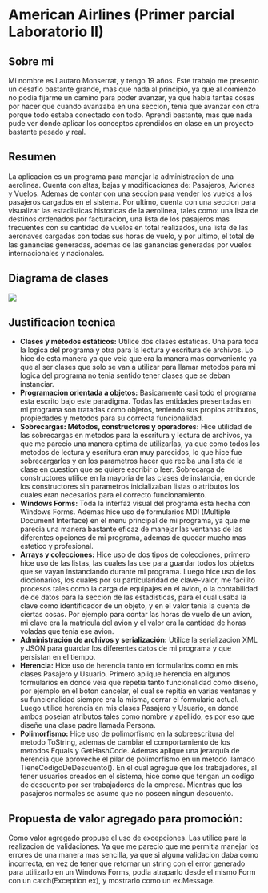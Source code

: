 # American Airlines (Primer parcial Laboratorio II)


## Sobre mi
Mi nombre es Lautaro Monserrat, y tengo 19 años. Este trabajo me presento un desafio bastante grande, mas que nada al principio, ya que al comienzo no podia fijarme un camino para poder avanzar, ya que habia tantas cosas por hacer que cuando avanzaba en una seccion, tenia que avanzar con otra porque todo estaba conectado con todo. Aprendi bastante, mas que nada pude ver donde aplicar los conceptos aprendidos en clase en un proyecto bastante pesado y real.

## Resumen
La aplicacion es un programa para manejar la administracion de una aerolinea. Cuenta con altas, bajas y modificaciones de: Pasajeros, Aviones y Vuelos. Ademas de contar con una seccion para vender los vuelos a los pasajeros cargados en el sistema. Por ultimo, cuenta con una seccion para visualizar las estadisticas historicas de la aerolinea, tales como: una lista de destinos ordenados por facturacion, una lista de los pasajeros mas frecuentes con su cantidad de vuelos en total realizados, una lista de las aeronaves cargadas con todas sus horas de vuelo, y por ultimo, el total de las ganancias generadas, ademas de las ganancias generadas por vuelos internacionales y nacionales.

## Diagrama de clases
![](https://raw.githubusercontent.com/llauu/Monserrat.Lautaro.PrimerParcial/main/diagramaDeClases.png?token=GHSAT0AAAAAAB6AYHHIRCLDK2WUOGZ4MNMCZDEKGCA)

## Justificacion tecnica
- **Clases y métodos estáticos:** Utilice dos clases estaticas. Una para toda la logica del programa y otra para la lectura y escritura de archivos. Lo hice de esta manera ya que veia que era la manera mas conveniente ya que al ser clases que solo se van a utilizar para llamar metodos para mi logica del programa no tenia sentido tener clases que se deban instanciar.
- **Programacion orientada a objetos:** Basicamente casi todo el programa esta escrito bajo este paradigma. Todas las entidades presentadas en mi programa son tratadas como objetos, teniendo sus propios atributos, propiedades y metodos para su correcta funcionalidad.
- **Sobrecargas: Métodos, constructores y operadores:** Hice utilidad de las sobrecargas en metodos para la escritura y lectura de archivos, ya que me parecio una manera optima de utilizarlas, ya que como todos los metodos de lectura y escritura eran muy parecidos, lo que hice fue sobrecargarlos y en los parametros hacer que reciba una lista de la clase en cuestion que se quiere escribir o leer. Sobrecarga de constructores utilice en la mayoria de las clases de instancia, en donde los constructores sin parametros inicializaban listas o atributos los cuales eran necesarios para el correcto funcionamiento.
- **Windows Forms:** Toda la interfaz visual del programa esta hecha con Windows Forms. Ademas hice uso de formularios MDI (Multiple Document Interface) en el menu principal de mi programa, ya que me parecia una manera bastante eficaz de manejar las ventanas de las diferentes opciones de mi programa, ademas de quedar mucho mas estetico y profesional.
- **Arrays y colecciones:** Hice uso de dos tipos de colecciones, primero hice uso de las listas, las cuales las use para guardar todos los objetos que se vayan instanciando durante mi programa. Luego hice uso de los diccionarios, los cuales por su particularidad de clave-valor, me facilito procesos tales como la carga de equipajes en el avion, o la contabilidad de de datos para la seccion de las estadisticas, para el cual usaba la clave como identificador de un objeto, y en el valor tenia la cuenta de ciertas cosas. Por ejemplo para contar las horas de vuelo de un avion, mi clave era la matricula del avion y el valor era la cantidad de horas voladas que tenia ese avion.
- **Administración de archivos y serialización:** Utilice la serializacion XML y JSON para guardar los diferentes datos de mi programa y que persistan en el tiempo.
- **Herencia:** Hice uso de herencia tanto en formularios como en mis clases Pasajero y Usuario. Primero aplique herencia en algunos formularios en donde veia que repetia tanto funcionalidad como diseño, por ejemplo en el boton cancelar, el cual se repitia en varias ventanas y su funcionalidad siempre era la misma, cerrar el formulario actual. Luego utilice herencia en mis clases Pasajero y Usuario, en donde ambos poseian atributos tales como nombre y apellido, es por eso que diseñe una clase padre llamada Persona. 
- **Polimorfismo:** Hice uso de polimorfismo en la sobreescritura del metodo ToString, ademas de cambiar el comportamiento de los metodos Equals y GetHashCode. Ademas aplique una jerarquía de herencia que aproveche el pilar de polimorfismo en un metodo llamado TieneCodigoDeDescuento(). En el cual agregue que los trabajadores, al tener usuarios creados en el sistema, hice como que tengan un codigo de descuento por ser trabajadores de la empresa. Mientras que los pasajeros normales se asume que no poseen ningun descuento.  

## Propuesta de valor agregado para promoción:
Como valor agregado propuse el uso de excepciones. Las utilice para la realizacion de validaciones. Ya que me parecio que me permitia manejar los errores de una manera mas sencilla, ya que si alguna validacion daba como incorrecta, en vez de tener que retornar un string con el error generado para utilizarlo en un Windows Forms, podia atraparlo desde el mismo Form con un catch(Exception ex), y mostrarlo como un ex.Message.
